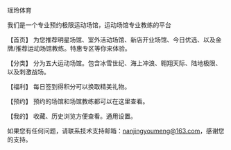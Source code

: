 瑶玲体育

我们是一个专业预约极限运动场馆，运动场馆专业教练的平台

【首页】 为您推荐明星场馆、室外活动场馆、新店开业场馆、今日优选、以及金牌/推荐运动场馆教练。特惠专区等你来体验。

【分类】 分为五大运动场馆。包含冰雪世纪、海上冲浪、翱翔天际、陆地极限、以及刺激战场。

【福利】 每日签到得积分可以换取精美礼物。

【预约】 预约的场馆和场馆教练都可以在这里查看。

【我的】 收藏、历史浏览方便查看。通用设置。

如果您有任何问题，请联系技术支持邮箱：nanjingyoumeng@163.com，感谢您的支持。
